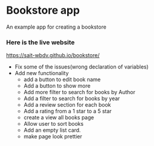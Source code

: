 # Bookstore app
An example app for creating a bookstore 

### Here is the live website 
https://sait-wbdv.github.io/bookstore/


- Fix some of the issues(wrong declaration of variables)
- Add new functionality
  - add a button to edit book name
  - Add a button to show more
  - Add more filter to search for books by Author
  - Add a filter to search for books by year
  - Add a review section for each book
  - Add a rating from a 1 star to a 5 star
  - create a view all books page
  - Allow user to sort books
  - Add an empty list card.
  - make page look prettier
